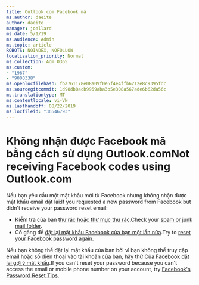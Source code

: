 ```yaml
---
title: Outlook.com Facebook mã
ms.author: daeite
author: daeite
manager: joallard
ms.date: 5/1/19
ms.audience: Admin
ms.topic: article
ROBOTS: NOINDEX, NOFOLLOW
localization_priority: Normal
ms.collection: Adm_O365
ms.custom:
- "1967"
- "9000338"
ms.openlocfilehash: fba761178e08a09f0e5f4e4ffb6212e8c9395fdc
ms.sourcegitcommit: 1d98db8acb9959aba3b5e308a567ade6b62da56c
ms.translationtype: MT
ms.contentlocale: vi-VN
ms.lasthandoff: 08/22/2019
ms.locfileid: "36546793"
---
```

# <a name="not-receiving-facebook-codes-using-outlookcom"></a><span data-ttu-id="c0df2-102">Không nhận được Facebook mã bằng cách sử dụng Outlook.com</span><span class="sxs-lookup"><span data-stu-id="c0df2-102">Not receiving Facebook codes using Outlook.com</span></span>

<span data-ttu-id="c0df2-103">Nếu bạn yêu cầu một mật khẩu mới từ Facebook nhưng không nhận được mật khẩu email đặt lại:</span><span class="sxs-lookup"><span data-stu-id="c0df2-103">If you requested a new password from Facebook but didn't receive your password reset email:</span></span>

- <span data-ttu-id="c0df2-104">Kiểm tra của bạn [thư rác hoặc thư mục thư rác](https://outlook.live.com/mail/junkemail).</span><span class="sxs-lookup"><span data-stu-id="c0df2-104">Check your [spam or junk mail folder](https://outlook.live.com/mail/junkemail).</span></span>
- <span data-ttu-id="c0df2-105">Cố gắng để [đặt lại mật khẩu Facebook của bạn một lần nữa](https://www.facebook.com/help/213395615347144?helpref=faq_content).</span><span class="sxs-lookup"><span data-stu-id="c0df2-105">Try to [reset your Facebook password again](https://www.facebook.com/help/213395615347144?helpref=faq_content).</span></span>

<span data-ttu-id="c0df2-106">Nếu bạn không thể đặt lại mật khẩu của bạn bởi vì bạn không thể truy cập email hoặc số điện thoại vào tài khoản của bạn, hãy thử [Của Facebook đặt lại gợi ý mật khẩu](https://www.facebook.com/help/218815984812734).</span><span class="sxs-lookup"><span data-stu-id="c0df2-106">If you can't reset your password because you can't access the email or mobile phone number on your account, try [Facebook's Password Reset Tips](https://www.facebook.com/help/218815984812734).</span></span>